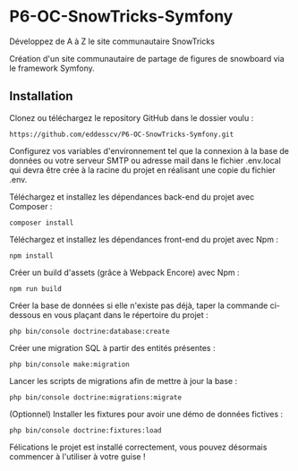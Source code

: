# P6-OC-SnowTricks-Symfony
Développez de A à Z le site communautaire SnowTricks



Création d'un site communautaire de partage de figures de snowboard via le framework Symfony.


## Installation
Clonez ou téléchargez le repository GitHub dans le dossier voulu :

    https://github.com/eddesscv/P6-OC-SnowTricks-Symfony.git
Configurez vos variables d'environnement tel que la connexion à la base de données ou votre serveur SMTP ou adresse mail dans le fichier .env.local qui devra être crée à la racine du projet en réalisant une copie du fichier .env.

Téléchargez et installez les dépendances back-end du projet avec Composer :

    composer install
Téléchargez et installez les dépendances front-end du projet avec Npm :

    npm install
Créer un build d'assets (grâce à Webpack Encore) avec Npm :

    npm run build
Créer la base de données si elle n'existe pas déjà, taper la commande ci-dessous en vous plaçant dans le répertoire du projet :

    php bin/console doctrine:database:create
Créer une migration SQL à partir des entités présentes :

    php bin/console make:migration
Lancer les scripts de migrations afin de mettre à jour la base :

    php bin/console doctrine:migrations:migrate
(Optionnel) Installer les fixtures pour avoir une démo de données fictives :

    php bin/console doctrine:fixtures:load
Félications le projet est installé correctement, vous pouvez désormais commencer à l'utiliser à votre guise !
